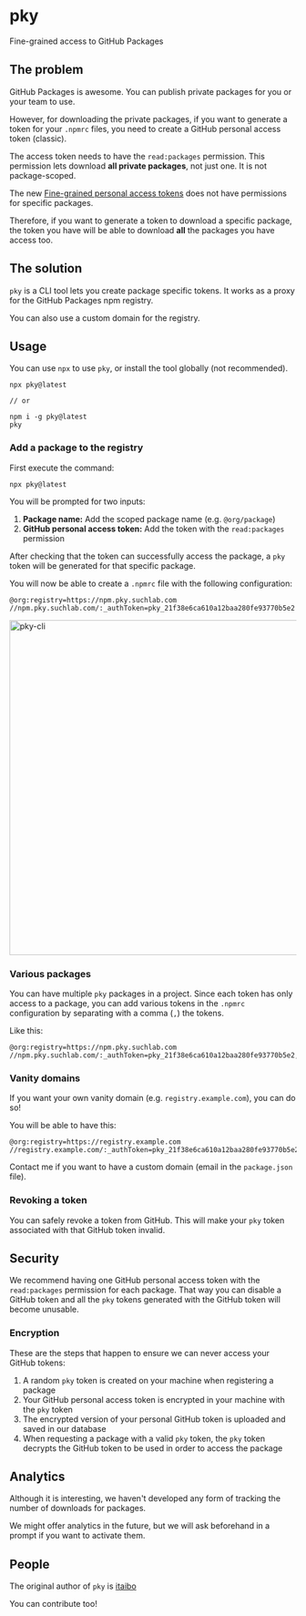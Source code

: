 # pky
Fine-grained access to GitHub Packages

## The problem
GitHub Packages is awesome. You can publish private packages for you or your team to use.

However, for downloading the private packages, if you want to generate a token for your `.npmrc` files, you need to create a GitHub personal access token (classic).

The access token needs to have the `read:packages` permission. This permission lets download **all private packages**, not just one. It is not package-scoped.

The new [Fine-grained personal access tokens](https://github.blog/2022-10-18-introducing-fine-grained-personal-access-tokens-for-github/) does not have permissions for specific packages.

Therefore, if you want to generate a token to download a specific package, the token you have will be able to download **all** the packages you have access too.

## The solution
`pky` is a CLI tool lets you create package specific tokens. It works as a proxy for the GitHub Packages npm registry.

You can also use a custom domain for the registry.

## Usage
You can use `npx` to use `pky`, or install the tool globally (not recommended).

```
npx pky@latest

// or

npm i -g pky@latest
pky
```

### Add a package to the registry
First execute the command:
```
npx pky@latest
```

You will be prompted for two inputs:

1. **Package name:** Add the scoped package name (e.g. `@org/package`)
2. **GitHub personal access token:** Add the token with the `read:packages` permission

After checking that the token can successfully access the package, a `pky` token will be generated for that specific package.

You will now be able to create a `.npmrc` file with the following configuration:
```
@org:registry=https://npm.pky.suchlab.com
//npm.pky.suchlab.com/:_authToken=pky_21f38e6ca610a12baa280fe93770b5e2
```

<img width="588" alt="pky-cli" src="https://user-images.githubusercontent.com/4226553/219037376-1980b272-fb2a-4ed0-8641-b9b41a558b11.png">


### Various packages
You can have multiple `pky` packages in a project. Since each token has only access to a package, you can add various tokens in the `.npmrc` configuration by separating with a comma (`,`) the tokens.

Like this:
```
@org:registry=https://npm.pky.suchlab.com
//npm.pky.suchlab.com/:_authToken=pky_21f38e6ca610a12baa280fe93770b5e2,pky_9fcfd816e934f6d4eda43cf2f7734b18
```

### Vanity domains
If you want your own vanity domain (e.g. `registry.example.com`), you can do so!

You will be able to have this:
```
@org:registry=https://registry.example.com
//registry.example.com/:_authToken=pky_21f38e6ca610a12baa280fe93770b5e2
```

Contact me if you want to have a custom domain (email in the `package.json` file).

### Revoking a token
You can safely revoke a token from GitHub. This will make your `pky` token associated with that GitHub token invalid.

## Security
We recommend having one GitHub personal access token with the `read:packages` permission for each package. That way you can disable a GitHub token and all the `pky` tokens generated with the GitHub token will become unusable.

### Encryption
These are the steps that happen to ensure we can never access your GitHub tokens:
1. A random `pky` token is created on your machine when registering a package
2. Your GitHub personal access token is encrypted in your machine with the `pky` token
3. The encrypted version of your personal GitHub token is uploaded and saved in our database
4. When requesting a package with a valid `pky` token, the `pky` token decrypts the GitHub token to be used in order to access the package

## Analytics
Although it is interesting, we haven't developed any form of tracking the number of downloads for packages.

We might offer analytics in the future, but we will ask beforehand in a prompt if you want to activate them.

## People
The original author of `pky` is [itaibo](https://github.com/itaibo)

You can contribute too!
